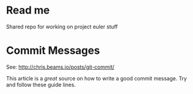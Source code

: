 # Read me

Shared repo for working on project euler stuff

# Commit Messages
See: http://chris.beams.io/posts/git-commit/

This article is a *great* source on how to write a good commit message.
Try and follow these guide lines.
